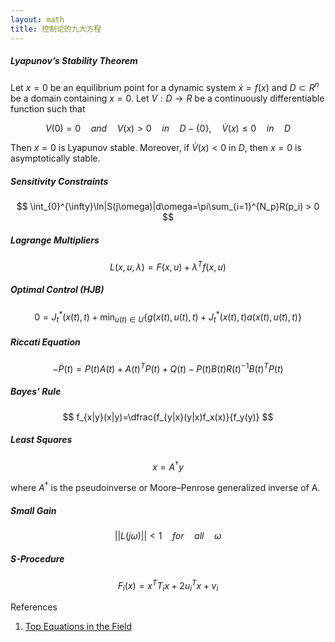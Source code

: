 ```yaml
---
layout: math
title: 控制论的九大方程
---
```




##### Lyapunov’s Stability Theorem

Let $x = 0$ be an equilibrium point for a dynamic system $\dot{x}=f(x)$ and $D \subset R^n$ be a domain containing $x=0$. Let $V: D \to R$ be a continuously differentiable function such that


$$
V(0)=0 \quad and \quad V(x)>0 \quad in \quad D-\{0\}, \quad \dot{V}(x) \leq 0 \quad in \quad D
$$


Then $x = 0$ is Lyapunov stable. Moreover, if $\dot{V}(x) < 0$ in $D$, then $x=0$ is asymptotically stable.



##### Sensitivity Constraints

$$
\int_{0}^{\infty}\ln|S(j\omega)|d\omega=\pi\sum_{i=1}^{N_p}R(p_i) > 0
$$

##### Lagrange Multipliers

$$
L(x,u,\lambda)=F(x,u)+\lambda^Tf(x,u)
$$

##### Optimal Control (HJB)

$$
0=J^*_t(x(t),t)+\min_{u(t)\in U}\{g(x(t),u(t),t)+J^*_t(x(t),t)a(x(t),u(t),t)\}
$$

##### Riccati Equation

$$
-\dot{P}(t)=P(t)A(t)+A(t)^TP(t)+Q(t)-P(t)B(t)R(t)^{-1}B(t)^TP(t)
$$

##### Bayes’ Rule

$$
f_{x|y}(x|y)=\dfrac{f_{y|x}(y|x)f_x(x)}{f_y(y)}
$$

##### Least Squares

$$
x=A^{\dagger}y
$$

where $A^{\dagger}$ is the pseudoinverse or Moore–Penrose generalized inverse of A.

##### Small Gain

$$
||L(j\omega)|| < 1 \quad for \quad all \quad \omega
$$

##### S-Procedure

$$
F_i(x)=x^TT_ix+2u_i^Tx+v_i
$$



References

1. [Top Equations in the Field](http://www.mit.edu/people/jhow/Editorials/Apr15%20Top%20Equations%20in%20the%20Field.pdf)